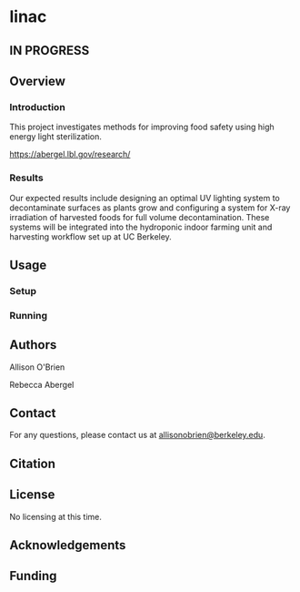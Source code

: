 # linac
## **IN PROGRESS**

## Overview

### Introduction

This project investigates methods for improving food safety using high energy light sterilization. 

https://abergel.lbl.gov/research/

### Results

Our expected results include designing an optimal UV lighting system to decontaminate surfaces as plants grow and configuring a system for X-ray irradiation of harvested foods for full volume decontamination. These systems will be integrated into the hydroponic indoor farming unit and harvesting workflow set up at UC Berkeley.

## Usage

### Setup


### Running

## Authors

Allison O'Brien

Rebecca Abergel

## Contact

For any questions, please contact us at allisonobrien@berkeley.edu.

## Citation


## License

No licensing at this time.

## Acknowledgements

## Funding

